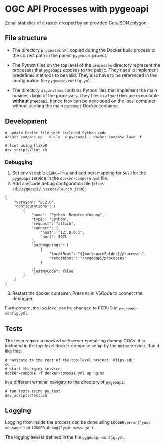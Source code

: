 # OGC API Processes with pygeoapi

Zonal statistics of a raster cropped by an provided GeoJSON polygon.

## File structure

- The directory `processes` will copied during the Docker build process to the correct path in the parent `pygeoapi` project.

- The Python files on the top level of the `processes` directory represent the processes that `pygeoapi` exposes to the public. They need to implement predefined methods to be valid. They also have to be referenced in the configuration file `pygeoapi-config.yml`.

- The directory `algorithms` contains Python files that implement the main business logic of the processes. They files in `algorithms` are executable **without** `pygeoapi`, hence they can be developed on the local computer without starting the main `pygeoapi` Docker container.

## Development

```shell
# update Docker file with included Python code
docker-compose up --build -d pygeoapi ; docker-compose logs -f

# lint using flake8
dev_scripts/lint.sh
```

### Debugging

1. Set env variable `DEBUG=True` and add port mapping for `5678` for the `pygeoapi` service in the `docker-compose.yml` file.
2. Add a vscode debug configuration file (`klips-sdi/pygeoapi/.vscode/launch.json`):
```
{
    "version": "0.2.0",
    "configurations": [
        {
            "name": "Python: Remoteanfügung",
            "type": "python",
            "request": "attach",
            "connect": {
                "host": "127.0.0.1",
                "port": 5678
            },
            "pathMappings": [
                {
                    "localRoot": "${workspaceFolder}/processes",
                    "remoteRoot": "/pygeoapi/processes"
                }
            ],
            "justMyCode": false
        }
    ]
}
```
3. Restart the docker container. Press `F5` in VSCode to connect the debugger.

Furthermore, the log level can be changed to DEBUG in `pygeoapi-config.yml`.

## Tests

The tests require a mocked webserver containing dummy COGs. It is included in the top-level docker-compose setup by the `nginx` service. Run it like this:

```shell
# navigate to the root of the top-level project 'klips-sdi'
cd ..
# start the nginx service
docker-compose -f docker-compose.yml up nginx
```

In a different terminal navigate to the directory of `pygeoapi`:

```shell
# run tests using py_test
dev_scripts/test.sh
```

## Logging

Logging from inside the process can be done using `LOGGER.error('your message')` or `LOGGER.debug('your message')`.

The logging level is defined in the file `pygeoapi-config.yml`.
